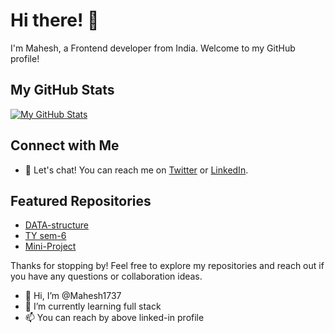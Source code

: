 # Hi there! 👋

I'm Mahesh, a Frontend developer from India. Welcome to my GitHub profile!

## My GitHub Stats

[![My GitHub Stats](https://github-readme-stats.vercel.app/api?username=Mahesh1737&show_icons=true&count_private=true&hide=contribs,prs&theme=radical)](https://github.com/Mahesh1737)

## Connect with Me

- 💬 Let's chat! You can reach me on [Twitter](https://x.com/maheshmore1737) or [LinkedIn](https://www.linkedin.com/in/mahesh-more-08ab53286/).


## Featured Repositories

- [DATA-structure](https://github.com/Mahesh1737/Data-structure)
- [TY sem-6](https://github.com/Mahesh1737/TY-Sem-6)
- [Mini-Project](https://github.com/Mahesh1737/Mini-Project)

Thanks for stopping by! Feel free to explore my repositories and reach out if you have any questions or collaboration ideas.


- 👋 Hi, I’m @Mahesh1737
- 🌱 I’m currently learning full stack 
- 📫 You can reach by above linked-in profile


